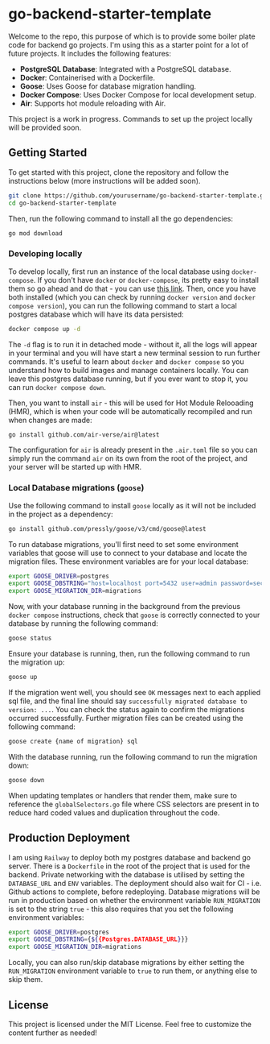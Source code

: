# go-backend-starter-template

Welcome to the repo, this purpose of which is to provide some boiler plate code for backend go projects. I'm using this as a starter point for a lot of future projects. It includes the following features:

- **PostgreSQL Database**: Integrated with a PostgreSQL database.
- **Docker**: Containerised with a Dockerfile.
- **Goose**: Uses Goose for database migration handling.
- **Docker Compose**: Uses Docker Compose for local development setup.
- **Air**: Supports hot module reloading with Air.

This project is a work in progress. Commands to set up the project locally will be provided soon.

## Getting Started

To get started with this project, clone the repository and follow the instructions below (more instructions will be added soon).

```bash
git clone https://github.com/yourusername/go-backend-starter-template.git
cd go-backend-starter-template
```

Then, run the following command to install all the go dependencies:

```bash
go mod download
```

### Developing locally

To develop locally, first run an instance of the local database using `docker-compose`. If you don't have `docker` or `docker-compose`, its pretty easy to install them so go ahead and do that - you can use [this link](https://docs.docker.com/desktop/). Then, once you have both installed (which you can check by running `docker version` and `docker compose version`), you can run the following command to start a local postgres database which will have its data persisted:

```bash
docker compose up -d
```

The `-d` flag is to run it in detached mode - without it, all the logs will appear in your terminal and you will have start a new terminal session to run further commands. It's useful to learn about `docker` and `docker compose` so you understand how to build images and manage containers locally. You can leave this postgres database running, but if you ever want to stop it, you can run `docker compose down`.

Then, you want to install `air` - this will be used for Hot Module Relooading (HMR), which is when your code will be automatically recompiled and run when changes are made:

```bash
go install github.com/air-verse/air@latest
```

The configuration for `air` is already present in the `.air.toml` file so you can simply run the command `air` on its own from the root of the project, and your server will be started up with HMR.

### Local Database migrations (`goose`)

Use the following command to install `goose` locally as it will not be included in the project as a dependency:

```bash
go install github.com/pressly/goose/v3/cmd/goose@latest
```

To run database migrations, you'll first need to set some environment variables that goose will use to connect to your database and locate the migration files. These environment variables are for your local database:

```bash
export GOOSE_DRIVER=postgres
export GOOSE_DBSTRING="host=localhost port=5432 user=admin password=secret dbname=mydb sslmode=disable"
export GOOSE_MIGRATION_DIR=migrations
```

Now, with your database running in the background from the previous `docker compose` instructions, check that `goose` is correctly connected to your database by running the following command:

```bash
goose status
```

Ensure your database is running, then, run the following command to run the migration up:

```bash
goose up
```

If the migration went well, you should see `OK` messages next to each applied sql file, and the final line should say `successfully migrated database to version: ...`. You can check the status again to confirm the migrations occurred successfully. Further migration files can be created using the following command:

```bash
goose create {name of migration} sql
```

With the database running, run the following command to run the migration down:

```bash
goose down
```

When updating templates or handlers that render them, make sure to reference the `globalSelectors.go` file where CSS selectors are present in to reduce hard coded values and duplication throughout the code.

## Production Deployment

I am using `Railway` to deploy both my postgres database and backend go server. There is a `Dockerfile` in the root of the project that is used for the backend. Private networking with the database is utilised by setting the `DATABASE_URL` and `ENV` variables. The deployment should also wait for CI - i.e. Github actions to complete, before redeploying. Database migrations will be run in production based on whether the environment variable `RUN_MIGRATION` is set to the string `true` - this also requires that you set the following environment variables:

```bash
export GOOSE_DRIVER=postgres
export GOOSE_DBSTRING={${{Postgres.DATABASE_URL}}}
export GOOSE_MIGRATION_DIR=migrations
```

Locally, you can also run/skip database migrations by either setting the `RUN_MIGRATION` environment variable to `true` to run them, or anything else to skip them.

## License

This project is licensed under the MIT License.
Feel free to customize the content further as needed!
